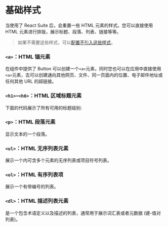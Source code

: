 # 基础样式

当使用了 React Suite 后，会重置一些 HTML 元素的样式。您可以直接使用 HTML 元素进行排版，展示标题、段落、列表、链接等等。

> 如果不需要这些样式，可以[配置不引入这些样式][config-reset-import]。

<div id="ad-view"></div>

### `<a>`：HTML 锚元素

在组件中提供了 Button 可以创建一个`<a>`元素，同时您也可以在应用中直接使用 `<a>`元素，去可以创建通向其他网页、文件、同一页面内的位置、电子邮件地址或任何其他 URL 的超链接。

<!--{include:`anchor.md`}-->

### `<h1>`–`<h6>`：HTML 区域标题元素

下面的代码展示了所有可用的标题级别:

<!--{include:`heading.md`}-->

### `<p>`：HTML 段落元素

显示文本的一个段落。

<!--{include:`paragraph.md`}-->

### `<ul>`：HTML 无序列表元素

展示一个内可含多个元素的无序列表或项目符号列表。

<!--{include:`list-ul.md`}-->

### `<ol>`：HTML 有序列表项

展示一个有带编号的列表。

<!--{include:`list-ol.md`}-->

### `<dl>`：HTML 描述列表元素

是一个包含术语定义以及描述的列表，通常用于展示词汇表或者元数据 (键-值对列表)。

<!--{include:`list-dl.md`}-->

[config-reset-import]: /zh/guide/customization-less/#禁用-reset-相关样式引用
